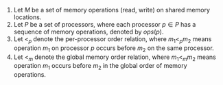 1. Let $M$ be a set of memory operations (read, write) on shared memory locations.
2. Let $P$ be a set of processors, where each processor $p \in P$ has a sequence of memory operations, denoted by $\textit{ops}(p)$.
3. Let $<_p$ denote the per-processor order relation, where $m_1 <_p m_2$ means operation $m_1$ on processor $p$ occurs before $m_2$ on the same processor.
4. Let $<_m$ denote the global memory order relation, where $m_1 <_m m_2$ means operation $m_1$ occurs before $m_2$ in the global order of memory operations.